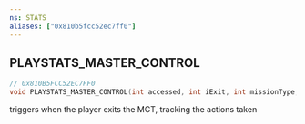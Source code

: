 ```yaml
---
ns: STATS
aliases: ["0x810b5fcc52ec7ff0"]
---
```

## PLAYSTATS_MASTER_CONTROL

```c
// 0x810B5FCC52EC7FF0
void PLAYSTATS_MASTER_CONTROL(int accessed, int iExit, int missionType, int missionName);
```

triggers when the player exits the MCT, tracking the actions taken

